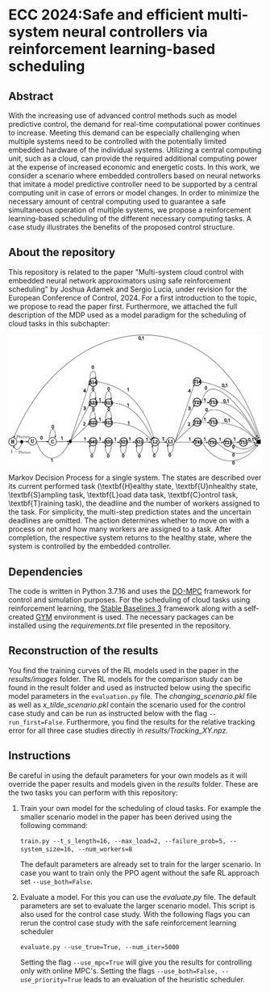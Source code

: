# ECC 2024:Safe and efficient multi-system neural controllers via reinforcement learning-based scheduling
## Abstract
With the increasing use of advanced control methods
such as model predictive control, the demand for real-time
computational power continues to increase. Meeting this demand
can be especially challenging when multiple systems need
to be controlled with the potentially limited embedded hardware
of the individual systems. Utilizing a central computing unit,
such as a cloud, can provide the required additional computing
power at the expense of increased economic and energetic costs.
In this work, we consider a scenario where embedded
controllers based on neural networks that imitate a model
predictive controller need to be supported by a central computing
unit in case of errors or model changes. In order to
minimize the necessary amount of central computing used to
guarantee a safe simultaneous operation of multiple systems,
we propose a reinforcement learning-based scheduling of the
different necessary computing tasks. A case study illustrates
the benefits of the proposed control structure.
 ## About the repository
This repository is related to the paper 
 "Multi-system cloud control with embedded neural
 network approximators using safe reinforcement
 scheduling" by Joshua Adamek and Sergio Lucia,
 under revision for the European Conference 
 of Control, 2024.
For a first introduction to the topic, we propose to read the paper first. Furthermore, we attached the full description of 
the MDP used as a model paradigm for the scheduling of cloud tasks in this subchapter:

<img src="https://github.com/JoshuaAda/RL_Scheduling_NN_MPC/blob/main/gesamt_mdp_2.svg">

Markov Decision Process for a single system. The states are described over its current performed task (\textbf{H}ealthy state, \textbf{U}nhealthy state, \textbf{S}ampling task, \textbf{L}oad data task, \textbf{C}ontrol task, \textbf{T}raining task), the deadline and the number of workers assigned to the task. For simplicity, the multi-step prediction states and the uncertain deadlines are omitted. The action determines whether to move on with a process or not and how many workers are assigned to a task. After completion, the respective system returns to the healthy state, where the system is controlled by the embedded controller.
 ## Dependencies
 
The code is written in Python 3.7.16 and uses the 
[DO-MPC](https://www.do-mpc.com/en/latest/) framework for control and simulation purposes.
For the scheduling of cloud tasks using reinforcement learning, the
[Stable Baselines 3](https://stable-baselines3.readthedocs.io/en/master/) framework along with a self-created [GYM](https://www.gymlibrary.dev) environment
is used. The necessary packages can be installed using the _requirements.txt_ file presented in the repository. 

## Reconstruction of the results

You find the training curves of the RL models used in the paper in the _results/images_ folder.
The RL models for the comparison study can be found in the result folder and used as instructed below using the specific model parameters in the ```evaluation.py``` file.
The _changing_scenario.pkl_ file as well as _x_tilde_scenario.pkl_ contain the scenario used for the control case study and can be run as instructed below with the flag ```--run_first=False```.
Furthermore, you find the results for the relative tracking error for all three case studies directly in _results/Tracking_XY.npz_.
## Instructions

Be careful in using the default parameters for your own models as it will override the paper results and models given in the _results_ folder.
These are the two tasks you can perform with this repository:
1. Train your own model for the scheduling of cloud tasks. For example the smaller scenario model in the paper
has been derived using the following command:
   ```
   train.py --t_s_length=16, --max_load=2, --failure_prob=5, --system_size=16, --num_workers=8
   ```
   The default parameters are already set to train for the larger scenario. In case you want to train only the PPO agent without
   the safe RL approach set ```--use_both=False```.
2. Evaluate a model. For this you can use the _evaluate.py_ file. The default parameters are set to evaluate the larger scenario model.
   This script is also used for the control case study. With the following flags you can rerun the control case study with the safe reinforcement learning scheduler
   ``` 
   evaluate.py --use_true=True, --num_iter=5000
   ```

   Setting the flag ```--use_mpc=True``` will give you the results for controlling only with online MPC's. Setting the flags
   ```--use_both=False, --use_priority=True``` leads to an evaluation of the heuristic scheduler.

